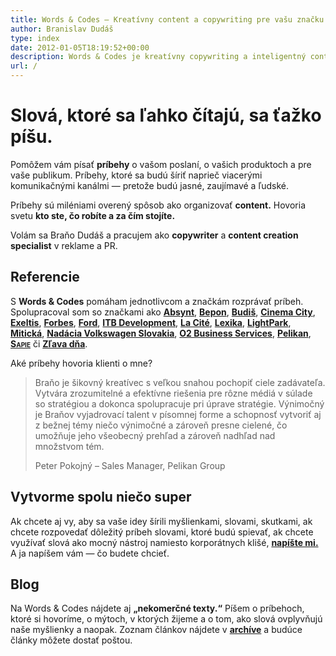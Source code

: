 ```yaml
---
title: Words & Codes – Kreatívny content a copywriting pre vašu značku
author: Branislav Dudáš
type: index
date: 2012-01-05T18:19:52+00:00
description: Words & Codes je kreatívny copywriting a inteligentný content pre vašu značku. Vaše texty píše Branislav Dudáš
url: /
---
```

# Slová, ktoré sa ľahko čítajú, sa ťažko píšu.
Pomôžem vám písať **príbehy** o&nbsp;vašom poslaní, o&nbsp;vašich produktoch a pre vaše publikum. Príbehy, ktoré sa budú šíriť naprieč viacerými komunikačnými kanálmi — pretože budú jasné, zaujímavé a&nbsp;ľudské.

Príbehy sú miléniami overený spôsob ako organizovať **content.** Hovoria svetu **kto ste, čo robíte a&nbsp;za čím stojíte.**

Volám sa Braňo Dudáš a&nbsp;pracujem ako **copywriter** a&nbsp;**content creation specialist** v&nbsp;reklame a&nbsp;<span style="font-variant:small-caps;">PR</span>.

## Referencie
S&nbsp;**Words&nbsp;&&nbsp;Codes** pomáham jednotlivcom a&nbsp;značkám rozprávať príbeh. Spolupracoval som so značkami ako 
[**Absynt**](https://www.absynt.sk),
[**Bepon**](https://www.bepon.sk),
[**Budiš**](http://www.budis.sk/sk/),
[**Cinema&nbsp;City**](http://www.cinemacity.sk),
[**Exeltis**](http://www.exeltis.com/sk),
[**Forbes**](https://www.forbes.sk/),
[**Ford**](http://www.fordcentrum.sk),
[**ITB&nbsp;Development**](https://www.itb.sk),
[**La&nbsp;Cité**](https://www.cite.sk),
[**Lexika**](https://www.lexika.sk),
[**LightPark**](http://www.lightpark.sk),
[**Mitická**](http://miticka.eu),
[**Nadácia Volkswagen Slovakia**](http://www.nadacia-volkswagen.sk),
[**O2&nbsp;Business Services**](http://www.o2bs.sk),
[**Pelikan**](https://www.pelikan.com/),
<a href="http://www.sapie.sk" style="font-variant:small-caps; font-weight:700;">Sapie</a>
či
[**Zľava&nbsp;dňa**](https://www.zlavadna.sk).

Aké príbehy hovoria klienti o mne?

>Braňo je šikovný kreatívec s&nbsp;veľkou snahou pochopiť ciele zadávateľa. Vytvára zrozumitelné a&nbsp;efektívne riešenia pre rôzne médiá v súlade so&nbsp;stratégiou a&nbsp;dokonca spolupracuje pri úprave stratégie. Výnimočný je Braňov vyjadrovací talent v&nbsp;písomnej forme a&nbsp;schopnosť vytvoriť aj z&nbsp;bežnej témy niečo výnimočné a&nbsp;zároveň presne cielené, čo umožňuje jeho všeobecný prehľad a&nbsp;zároveň nadhľad nad množstvom tém.
> <footer>Peter Pokojný – Sales Manager, Pelikan Group</footer>

## Vytvorme spolu niečo super
Ak chcete aj vy, aby sa vaše idey šírili myšlienkami, slovami, skutkami, ak chcete rozpovedať dôležitý príbeh slovami, ktoré budú spievať, ak chcete využívať slová ako mocný nástroj namiesto korporátnych klišé, [**napíšte mi.**](mailto:branislav.dudas@gmail.com) A&nbsp;ja napíšem vám — čo budete chcieť.

## Blog
Na Words&nbsp;&&nbsp;Codes nájdete aj **„nekomerčné texty.“** Píšem o&nbsp;príbehoch, ktoré si hovoríme, o&nbsp;mýtoch, v&nbsp;ktorých žijeme a&nbsp;o&nbsp;tom, ako slová ovplyvňujú naše myšlienky a&nbsp;naopak. Zoznam článkov nájdete v&nbsp;[**archíve**](/blog/index.html) a&nbsp;budúce články môžete dostať poštou.